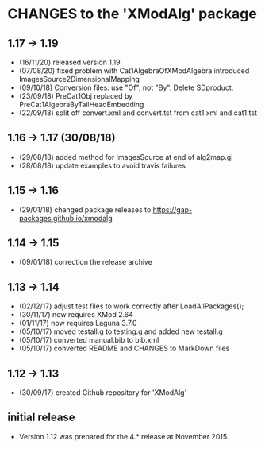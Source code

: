 # CHANGES to the 'XModAlg' package

## 1.17 -> 1.19 
 * (16/11/20) released version 1.19 
 * (07/08/20) fixed problem with Cat1AlgebraOfXModAlgebra 
              introduced ImagesSource2DimensionalMapping
 * (09/10/18) Conversion files: use "Of", not "By".  Delete SDproduct. 
 * (23/09/18) PreCat1Obj replaced by PreCat1AlgebraByTailHeadEmbedding 
 * (22/09/18) split off convert.xml and convert.tst from cat1.xml and cat1.tst 

## 1.16 -> 1.17 (30/08/18)
 * (29/08/18) added method for ImagesSource at end of alg2map.gi 
 * (28/08/18) update examples to avoid travis failures 

## 1.15 -> 1.16
 * (29/01/18) changed package releases to https://gap-packages.github.io/xmodalg

## 1.14 -> 1.15
 * (09/01/18) correction the release archive

## 1.13 -> 1.14 
 * (02/12/17) adjust test files to work correctly after LoadAllPackages(); 
 * (30/11/17) now requires XMod 2.64 
 * (01/11/17) now requires Laguna 3.7.0 
 * (05/10/17) moved testall.g to testing.g and added new testall.g 
 * (05/10/17) converted manual.bib to bib.xml 
 * (05/10/17) converted README and CHANGES to MarkDown files 

## 1.12 -> 1.13 
 * (30/09/17) created Github repository for 'XModAlg' 

## initial release 
 * Version 1.12 was prepared for the 4.* release at November 2015.




